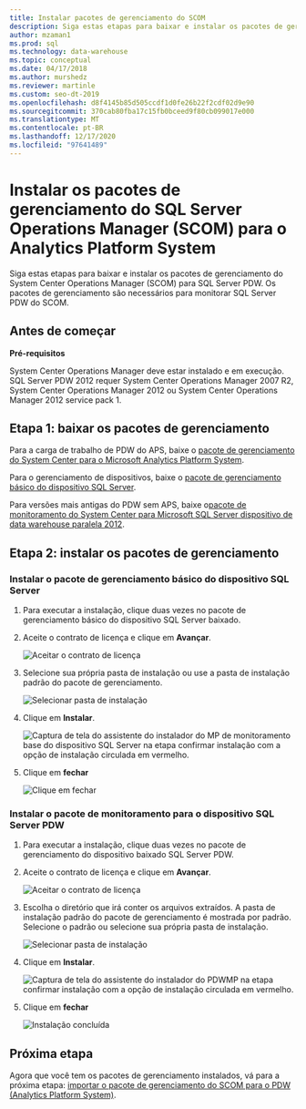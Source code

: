 ```yaml
---
title: Instalar pacotes de gerenciamento do SCOM
description: Siga estas etapas para baixar e instalar os pacotes de gerenciamento do System Center Operations Manager (SCOM) para SQL Server PDW. Os pacotes de gerenciamento são necessários para monitorar SQL Server PDW do SCOM.
author: mzaman1
ms.prod: sql
ms.technology: data-warehouse
ms.topic: conceptual
ms.date: 04/17/2018
ms.author: murshedz
ms.reviewer: martinle
ms.custom: seo-dt-2019
ms.openlocfilehash: d8f4145b85d505ccdf1d0fe26b22f2cdf02d9e90
ms.sourcegitcommit: 370cab80fba17c15fb0bceed9f80cb099017e000
ms.translationtype: MT
ms.contentlocale: pt-BR
ms.lasthandoff: 12/17/2020
ms.locfileid: "97641489"
---
```

# <a name="install-sql-server-operations-manager-scom-management-packs-for-analytics-platform-system"></a>Instalar os pacotes de gerenciamento do SQL Server Operations Manager (SCOM) para o Analytics Platform System
Siga estas etapas para baixar e instalar os pacotes de gerenciamento do System Center Operations Manager (SCOM) para SQL Server PDW. Os pacotes de gerenciamento são necessários para monitorar SQL Server PDW do SCOM.  
  
## <a name="before-you-begin"></a><a name="BeforeBegin"></a>Antes de começar  
**Pré-requisitos**  
  
System Center Operations Manager deve estar instalado e em execução. SQL Server PDW 2012 requer System Center Operations Manager 2007 R2, System Center Operations Manager 2012 ou System Center Operations Manager 2012 service pack 1.  
  
## <a name="step-1-download-the-management-packs"></a><a name="Step1"></a>Etapa 1: baixar os pacotes de gerenciamento  
Para a carga de trabalho de PDW do APS, baixe o [pacote de gerenciamento do System Center para o Microsoft Analytics Platform System](https://go.microsoft.com/fwlink/?LinkId=396857).  
  
Para o gerenciamento de dispositivos, baixe o [pacote de gerenciamento básico do dispositivo SQL Server](/previous-versions/system-center/packs/gg602398(v=technet.10)).  
  
Para versões mais antigas do PDW sem APS, baixe o[pacote de monitoramento do System Center para Microsoft SQL Server dispositivo de data warehouse paralela 2012](./download-and-apply-microsoft-updates.md?view=aps-pdw-2016-au7&preserve-view=true).  
  
<!-- MISSING LINKS - For the HDInsight workload, download the [System Center Management Pack for HDInsight](https://go.microsoft.com/fwlink/?LinkId=390208).  -->
  
## <a name="step-2-install-the-management-packs"></a><a name="Step2"></a>Etapa 2: instalar os pacotes de gerenciamento  
  
### <a name="install-the-sql-server-appliance-base-management-pack"></a>Instalar o pacote de gerenciamento básico do dispositivo SQL Server  
  
1.  Para executar a instalação, clique duas vezes no pacote de gerenciamento básico do dispositivo SQL Server baixado.  
  
2.  Aceite o contrato de licença e clique em **Avançar**.  
  
    ![Aceitar o contrato de licença](./media/install-the-scom-management-packs/SCOM_licnse_agrmt.png "SCOM_licnse_agrmt")  
  
3.  Selecione sua própria pasta de instalação ou use a pasta de instalação padrão do pacote de gerenciamento.  
  
    ![Selecionar pasta de instalação](./media/install-the-scom-management-packs/SCOM_licnse_agrmt2.png "SCOM_licnse_agrmt2")  
  
4.  Clique em **Instalar**.  
  
    ![Captura de tela do assistente do instalador do MP de monitoramento base do dispositivo SQL Server na etapa confirmar instalação com a opção de instalação circulada em vermelho.](./media/install-the-scom-management-packs/SCOM_licnse_agrmt3.png "SCOM_licnse_agrmt3")  
  
5.  Clique em **fechar**  
  
    ![Clique em fechar](./media/install-the-scom-management-packs/SCOM_licnse_agrmt4.png "SCOM_licnse_agrmt4")  
  
### <a name="install-the-monitoring-pack-for-sql-server-pdw-appliance"></a>Instalar o pacote de monitoramento para o dispositivo SQL Server PDW  
  
1.  Para executar a instalação, clique duas vezes no pacote de gerenciamento do dispositivo baixado SQL Server PDW.  
  
2.  Aceite o contrato de licença e clique em **Avançar**.  
  
    ![Aceitar o contrato de licença](./media/install-the-scom-management-packs/SCOM_licnse_agmtB.png "SCOM_licnse_agmtB")  
  
3.  Escolha o diretório que irá conter os arquivos extraídos. A pasta de instalação padrão do pacote de gerenciamento é mostrada por padrão. Selecione o padrão ou selecione sua própria pasta de instalação.  
  
    ![Selecionar pasta de instalação](./media/install-the-scom-management-packs/SCOM_licnse_agmtB1.png "SCOM_licnse_agmtB1")  
  
4.  Clique em **Instalar**.  
  
    ![Captura de tela do assistente do instalador do PDWMP na etapa confirmar instalação com a opção de instalação circulada em vermelho.](./media/install-the-scom-management-packs/SCOM_licnse_agmtB2.png "SCOM_licnse_agmtB2")  
  
5.  Clique em **fechar**  
  
    ![Instalação concluída](./media/install-the-scom-management-packs/SCOM_licnse_agmtB3.png "SCOM_licnse_agmtB3")  
  
## <a name="next-step"></a>Próxima etapa  
Agora que você tem os pacotes de gerenciamento instalados, vá para a próxima etapa: [importar o pacote de gerenciamento do SCOM para o PDW &#40;Analytics Platform System&#41;](import-the-scom-management-pack-for-pdw.md).  
  
<!-- MISSING LINKS ## See Also  
[Common Metadata Query Examples &#40;SQL Server PDW&#41;](../sqlpdw/common-metadata-query-examples-sql-server-pdw.md)  -->